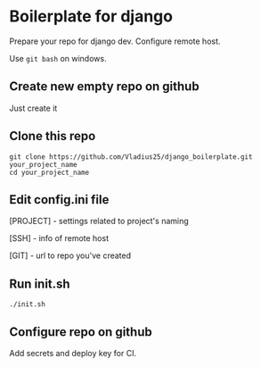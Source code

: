 # Boilerplate for django

Prepare your repo for django dev. Configure remote host. 

Use `git bash` on windows.

## Create new empty repo on github
Just create it

## Clone this repo
```
git clone https://github.com/Vladius25/django_boilerplate.git your_project_name
cd your_project_name
```

## Edit config.ini file
[PROJECT] - settings related to project's naming

[SSH] - info of remote host

[GIT] - url to repo you've created

## Run init.sh
```
./init.sh
```

## Configure repo on github
Add secrets and deploy key for CI.
